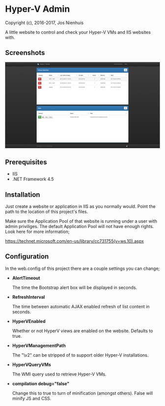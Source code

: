 Hyper-V Admin
================
Copyright (c), 2016-2017, Jos Nienhuis

A little website to control and check your Hyper-V VMs and IIS websites with.

Screenshots
------------
![Screenshot](https://raw.githubusercontent.com/joszz/HyperVAdmin/master/Content/Images/Screenshots/Home.jpg "Home")

Prerequisites
-------------
- IIS
- .NET Framework 4.5

Installation
------------
Just create a website or application in IIS as you normally would. Point the path to the location of this project's files.

Make sure the Application Pool of that website is running under a user with admin priviliges. The default Application Pool will not have enough rights. Look here for more information;

https://technet.microsoft.com/en-us/library/cc731755(v=ws.10).aspx

Configuration
-------------
In the web.config of this project there are a couple settings you can change;

- **AlertTimeout**

	The time the Bootstrap alert box will be displayed in seconds.

- **RefreshInterval**

	The time between automatic AJAX enabled refresh of list content in seconds.

- **HyperVEnabled**

	Whether or not HyperV views are enabled on the website. Defaults to true.

- **HyperVManagementPath**

	The "\v2" can be stripped of to support older Hyper-V installations.

- **HyperVQueryVMs**

	The WMI query used to retrieve Hyper-V VMs.

- **compilation debug="false"**

	Change this to true to turn of minification (amongst others). False will minify JS and CSS.